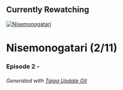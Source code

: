 ﻿
## Currently Rewatching

[![Nisemonogatari](https://s4.anilist.co/file/anilistcdn/media/anime/cover/medium/nx11597-ApDcMuPvRhgr.jpg)](https://anilist.co/anime/11597)

# Nisemonogatari (2/11)

### Episode 2 - 

###### *Generated with [Taiga Update Git](https://github.com/nike4613/taiga-update-git)*